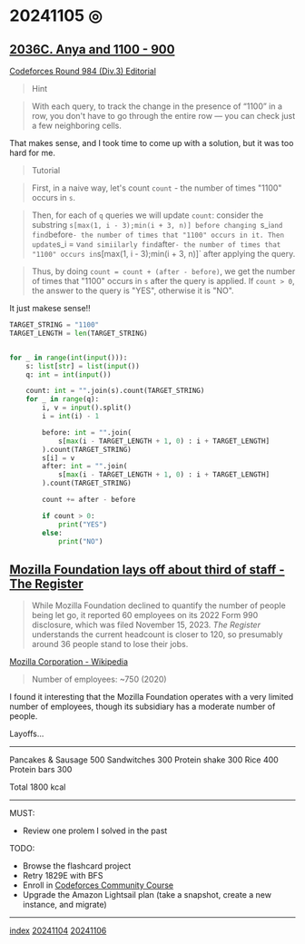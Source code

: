 <head><meta name="viewport" content="width=device-width, initial-scale=1.0, user-scalable=yes" /><meta charset="UTF-8"></head>

# 20241105 ◎

## [2036C. Anya and 1100 - 900](https://codeforces.com/contest/2036/problem/C)

[Codeforces Round 984 (Div.3) Editorial](https://codeforces.com/blog/entry/135849)

> Hint

> With each query, to track the change in the presence of “1100” in a row, you don\'t have to go through the entire row — you can check just a few neighboring cells.

That makes sense, and I took time to come up with a solution, but it was too hard for me.

> Tutorial

> First, in a naive way, let\'s count `count` - the number of times "1100" occurs in `s`.

> Then, for each of `q` queries we will update `count`: consider the substring `s[max(1, i - 3);min(i + 3, n)] before changing `s\_i` and find `before` - the number of times that "1100" occurs in it. Then update `s\_i = v` and simiilarly find `after` - the number of times that "1100" occurs in `s[max(1, i - 3);min(i + 3, n)]` after applying the query.

> Thus, by doing `count = count + (after - before)`, we get the number of times that "1100" occurs in `s` after the query is applied. If `count > 0`, the answer to the query is "YES", otherwise it is "NO".

It just makese sense!!

```python
TARGET_STRING = "1100"
TARGET_LENGTH = len(TARGET_STRING)


for _ in range(int(input())):
    s: list[str] = list(input())
    q: int = int(input())

    count: int = "".join(s).count(TARGET_STRING)
    for _ in range(q):
        i, v = input().split()
        i = int(i) - 1

        before: int = "".join(
            s[max(i - TARGET_LENGTH + 1, 0) : i + TARGET_LENGTH]
        ).count(TARGET_STRING)
        s[i] = v
        after: int = "".join(
            s[max(i - TARGET_LENGTH + 1, 0) : i + TARGET_LENGTH]
        ).count(TARGET_STRING)

        count += after - before

        if count > 0:
            print("YES")
        else:
            print("NO")
```

## [Mozilla Foundation lays off about third of staff - The Register](https://www.theregister.com/2024/11/06/mozilla_foundation_layoffs/)

> While Mozilla Foundation declined to quantify the number of people being let go, it reported 60 employees on its 2022 Form 990 disclosure, which was filed November 15, 2023. *The Register* understands the current headcount is closer to 120, so presumably around 36 people stand to lose their jobs.

[Mozilla Corporation - Wikipedia](https://en.wikipedia.org/wiki/Mozilla_Corporation)

> Number of employees: ~750 (2020)

I found it interesting that the Mozilla Foundation operates with a very limited number of employees, though its subsidiary has a moderate number of people.

Layoffs...

---

Pancakes & Sausage 500
Sandwitches 300
Protein shake 300
Rice 400
Protein bars 300

Total 1800 kcal

---

MUST:

- Review one prolem I solved in the past

TODO:

- Browse the flashcard project
- Retry 1829E with BFS
- Enroll in [Codeforces Community Course](https://codeforces.com/edu/courses)
- Upgrade the Amazon Lightsail plan (take a snapshot, create a new instance, and migrate)

---

[index](../../index.html)
[20241104](20241104.html)
[20241106](20241106.html)

